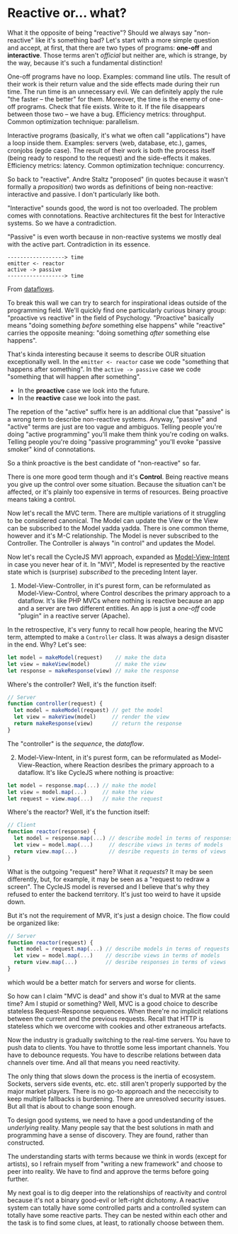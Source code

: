 # Reactive or... what?

What it the opposite of being "reactive"? Should we always say "non-reactive" like it's something bad?
Let's start with a more simple question and accept, at first, that there are two types of programs:
**one-off** and **interactive**. Those terms aren't *official* but neither are, which is strange, by
the way, because it's such a fundamental distinction!

One-off programs have no loop. Examples: command line utils. The result of their work is their
return value and the side effects made during their run time. The run time is an unnecessary evil.
We can definitely apply the rule "the faster – the better" for them. Moreover, the time is the enemy
of one-off programs. Check that file exists. Write to it. If the file disappears between those two –
we have a bug. Efficiency metrics: throughput. Common optimization technique: parallelism.

Interactive programs (basically, it's what we often call "applications") have a loop inside them.
Examples: servers (web, database, etc.), games, cronjobs (egde case). The result of their work
is both the process itself (being ready to respond to the request) and the side-effects it makes.
Efficiency metrics: latency. Common optimization technique: concurrency.

So back to "reactive". Andre Staltz "proposed" (in quotes because it wasn't formally a *proposition*)
two words as definitions of being non-reactive: interactive and passive. I don't particularly like both.

"Interactive" sounds good, the word is not too overloaded. The problem comes with connotations.
Reactive architectures fit the best for Interactive systems. So we have a contradiction.

"Passive" is even worth because in non-reactive systems we mostly deal with the active part.
Contradiction in its essence.

```
------------------> time
emitter <- reactor
active -> passive
------------------> time
```

From [dataflows](https://github.com/ivan-kleshnin/dataflows).

To break this wall we can try to search for inspirational ideas outside of the programming field.
We'll quickly find one particularly curious binary group: "proactive vs reactive" in the field of Psychology.
"Proactive" basically means "doing something *before* something else happens" while "reactive" carries
the opposite meaning: "doing something *after* something else happens".

That's kinda interesting because it seems to describe OUR situation exceptionally well.
In the `emitter <- reactor` case we code "something that happens after something".
In the `active -> passive` case we code "something that will happen after something".

* In the **proactive** case we look into the future.
* In the **reactive** case we look into the past.

The repetion of the "active" suffix here is an additional clue that "passive" is a wrong term
to describe non-reactive systems. Anyway, "passive" and "active" terms are just are too vague and ambiguos.
Telling people you're doing "active programming" you'll make them think you're coding on walks.
Telling people you're doing "passive programming" you'll evoke "passive smoker" kind of connotations.

So a think proactive is the best candidate of "non-reactive" so far.

There is one more good term though and it's **Control**. Being reactive means you give up the control
over some situation. Because the situation can't be affected, or it's plainly too expensive in terms
of resources. Being proactive means taking a control.

Now let's recall the MVC term. There are multiple variations of it struggling to be considered canonical.
The Model can update the View or the View can be subscribed to the Model yadda yadda.
There is one common theme, however and it's M-C relationship. The Model is never subscribed to the Controller.
The Controller is always "in control" and updates the Model.

Now let's recall the CycleJS MVI approach, expanded as [Model-View-Intent](https://cycle.js.org/model-view-intent.html)
in case you never hear of it. In "MVI", Model is represented by the reactive state which is (surprise)
*subscribed* to the preceding Intent layer.

1. Model-View-Controller, in it's purest form, can be reformulated as Model-View-Control, where Control
describes the primary approach to a dataflow. It's like PHP MVCs where nothing is reactive because an
app and a server are two different entities. An app is just a *one-off* code "plugin" in a reactive
server (Apache).

In the retrospective, it's very funny to recall how people, hearing the MVC term, attempted to make
a `Controller` class. It was always a design disaster in the end. Why? Let's see:

```js
let model = makeModel(request)    // make the data
let view = makeView(model)        // make the view
let response = makeResponse(view) // make the response
```

Where's the controller? Well, it's the function itself:

```js
// Server
function controller(request) {
  let model = makeModel(request) // get the model
  let view = makeView(model)     // render the view
  return makeResponse(view)      // return the response
}
```

The "controller" is the *sequence*, the *dataflow*.

2. Model-View-Intent, in it's purest form, can be reformulated as Model-View-Reaction, where Reaction
desribes the primary approach to a dataflow. It's like CycleJS where nothing is proactive:

```js
let model = response.map(...) // make the model
let view = model.map(...)     // make the view
let request = view.map(...)   // make the request
```

Where's the reactor? Well, it's the function itself:

```js
// Client
function reactor(response) {
  let model = response.map(...) // describe model in terms of responses
  let view = model.map(...)     // describe views in terms of models
  return view.map(...)          // desribe requests in terms of views
}
```

What is the outgoing "request" here? What it *requests*? It may be seen differently, but, for example,
it may be seen as a "request to redraw a screen". The CycleJS model is reversed and I believe that's
why they refused to enter the backend territory. It's just too weird to have it upside down.

But it's not the requirement of MVR, it's just a design choice. The flow could be organized like:

```js
// Server
function reactor(request) {
  let model = request.map(...) // describe models in terms of requests
  let view = model.map(...)    // describe views in terms of models
  return view.map(...)         // desribe responses in terms of views
}
```

which would be a better match for servers and worse for clients.

So how can I claim "MVC is dead" and show it's dual to MVR at the same time? Am I stupid or something?
Well, MVC is a good choice to describe stateless Request-Response sequences. When there're no
implicit relations between the current and the previous requests. Recall that HTTP is stateless which
we overcome with cookies and other extraneous artefacts.

Now the industry is gradually switching to the real-time servers. You have to push data to clients.
You have to throttle some less important channels. You have to debounce requests. You have to
describe relations between data channels over time. And all that means you need reactivity.

The only thing that slows down the process is the inertia of ecosystem. Sockets, servers side events,
etc. etc. still aren't properly supported by the major market players. There is no go-to approach
and the nececcisity to keep multiple fallbacks is burdening. There are unresolved security issues.
But all that is about to change soon enough.

To design good systems, we need to have a good undestanding of the *underlying* reality. Many people
say that the best solutions in math and programming have a sense of discovery. They are found, rather
than constructed.

The understanding starts with terms because we think in words (except for artists), so I refrain
myself from "writing a new framework" and choose to peer into reality. We have to find and approve
the terms before going further.

My next goal is to dig deeper into the relationships of reactivity and control because it's not
a binary good-evil or left-right dichotomy. A reactive system can totally have some controlled parts and
a controlled system can totally have some reactive parts. They can be nested within each other and
the task is to find some clues, at least, to rationally choose between them.
